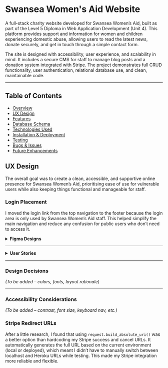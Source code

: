 # Swansea Women's Aid Website

A full-stack charity website developed for Swansea Women’s Aid, built as part of the Level 5 Diploma in Web Application Development (Unit 4). This platform provides support and information for women and children experiencing domestic abuse, allowing users to read the latest news, donate securely, and get in touch through a simple contact form.

The site is designed with accessibility, user experience, and scalability in mind. It includes a secure CMS for staff to manage blog posts and a donation system integrated with Stripe. The project demonstrates full CRUD functionality, user authentication, relational database use, and clean, maintainable code.

---

## Table of Contents

- [Overview](#overview)
- [UX Design](#ux-design)
- [Features](#features)
- [Database Schema](#database-schema)
- [Technologies Used](#technologies-used)
- [Installation & Deployment](#installation--deployment)
- [Testing](#testing)
- [Bugs & Issues](#bugs--issues)
- [Future Enhancements](#future-enhancements)


## UX Design

The overall goal was to create a clean, accessible, and supportive online presence for Swansea Women’s Aid, prioritising ease of use for vulnerable users while also keeping things functional and manageable for staff.

### Login Placement

I moved the login link from the top navigation to the footer because the login area is only used by Swansea Women’s Aid staff. This helped simplify the main navigation and reduce any confusion for public users who don’t need to access it.

<details>
<summary><strong>Figma Designs</strong></summary>

#### Homepage Wireframe
![Homepage Wireframe](static/images/figma-home-wireframe.png)

#### High-Fidelity Mockup
![High Fidelity Homepage](static/images/figma-home-final.png)

#### Mobile Layout Example
![Mobile Mockup](static/images/figma-home-mobile.png)

</details>

---

<details>
<summary><strong>User Stories</strong></summary>

| As a...           | I want to...                                      | So that I can...                                  |
|------------------|---------------------------------------------------|---------------------------------------------------|
| Vulnerable user  | Access help quickly                               | Feel safe and supported                          |
| Public visitor   | Read about types of abuse                         | Understand the signs and know how to help others |
| Staff member     | Log in securely                                   | Update the site with latest news and info        |
| Donor            | Make a secure donation online                     | Support the charity’s mission                    |
| Volunteer        | See how I can get involved                        | Offer my time and skills to help                 |

</details>

---

### Design Decisions

*(To be added – colors, fonts, layout rationale)*

---

### Accessibility Considerations

*(To be added – contrast, font size, keyboard nav, etc.)*


### Stripe Redirect URLs

After a little research, I found that using `request.build_absolute_uri()` was a better option than hardcoding my Stripe success and cancel URLs. It automatically generates the full URL based on the current environment (local or deployed), which meant I didn’t have to manually switch between localhost and Heroku URLs while testing. This made my Stripe integration more reliable and flexible.
